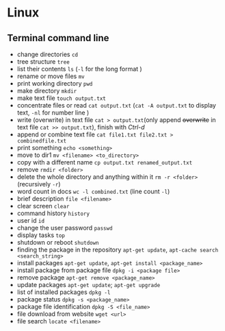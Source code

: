 # Linux
## Terminal command line

- change directories `cd`
- tree structure `tree`
- list their contents `ls` (`-l` for the long format )
- rename or move files  `mv`
- print working directory `pwd`
- make directory  `mkdir`
- make text file `touch output.txt`
- concentrate files or read `cat output.txt` (`cat -A output.txt` to display text, `-nl` for number line )
- write (overwrite) in text file `cat > output.txt`(only append ~~overwrite~~ in text file `cat >> output.txt`), finish with *Ctrl-d*
- append or combine text file `cat file1.txt file2.txt > combinedfile.txt`
- print something `echo <something>`
- move to dir1 `mv <filename> <to_directory>`
- copy with a different name `cp output.txt renamed_output.txt`
- remove `rmdir <folder>`
- delete the whole directory and anything within it `rm -r <folder>` (recursively `-r`)
- word count in docs `wc -l combined.txt` (line count `-l`)
- brief description `file <filename>`
- clear screen `clear`
- command history `history`
- user id `id`
- change the user password `passwd`
- display tasks `top`
- shutdown or reboot `shutdown`
- finding the package in the repository `apt-get update`, `apt-cache search <search_string>`
- install packages `apt-get update`, `apt-get install <package_name>`
- install package from package file `dpkg -i <package file>`
- remove package `apt-get remove <package_name>`
- update packages `apt-get update`; `apt-get upgrade`
- list of installed packages `dpkg -l`
- package status `dpkg -s <package_name>`
- package file identification `dpkg -S <file_name>`
- file download from website `wget <url>`
- file search `locate <filename>`
